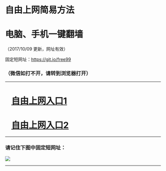 ﻿# 自由上网简易方法

# 电脑、手机一键翻墙

（2017/10/09 更新，网址有效）

固定短网址：https://git.io/free99

### （微信如打不开，请转到浏览器打开）


***





# &nbsp;&nbsp; <a href="http://ft428614616.fwq-tz-1001.info/fwqtz01.html?t=100900128813 " target="_blank">自由上网入口1</a>
# &nbsp;&nbsp; <a href="http://ft2666817431.fwq-tz-1002.info/fwqtz02.html?t=100900124675 " target="_blank">自由上网入口2</a>
***

### 请记住下图中固定短网址：

<img src="https://s3-us-west-2.amazonaws.com/fwq-1001/yjfq-20170905okok.png" /> 


***

